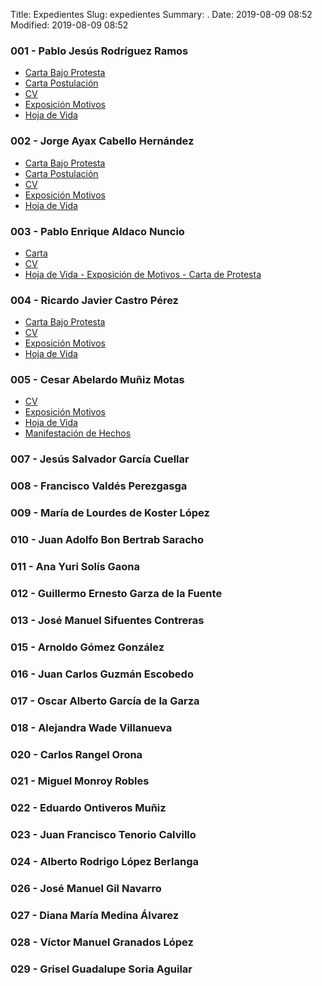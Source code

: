 Title: Expedientes
Slug: expedientes
Summary: .
Date: 2019-08-09 08:52
Modified: 2019-08-09 08:52


### 001 - Pablo Jesús Rodríguez Ramos

* [Carta Bajo Protesta](001-pablo-jesus-rodriguez-ramos/carta-bajo-protesta-pablo-jesus-rodriguez-ramos.pdf)
* [Carta Postulación](001-pablo-jesus-rodriguez-ramos/carta-postulacion-pablo-jesus-rodriguez-ramos.pdf)
* [CV](001-pablo-jesus-rodriguez-ramos/cv-pablo-jesus-rodriguez-ramos.pdf)
* [Exposición Motivos](001-pablo-jesus-rodriguez-ramos/exposicion-motivos-pablo-jesus-rodriguez-ramos.pdf)
* [Hoja de Vida](001-pablo-jesus-rodriguez-ramos/hoja-de-vida-pablo-jesus-rodriguez-ramos.pdf)

### 002 - Jorge Ayax Cabello Hernández

* [Carta Bajo Protesta](002-jorge-ayax-cabello-hernandez/carta-bajo-protesta-de-decir-verdad-jorge-ayax-cabello-hernandez.pdf)
* [Carta Postulación](002-jorge-ayax-cabello-hernandez/carta-de-postulacion-jorge-ayax-cabello-hernandez.pdf)
* [CV](002-jorge-ayax-cabello-hernandez/cv-jorge-ayax-cabello-hernandez.pdf)
* [Exposición Motivos](002-jorge-ayax-cabello-hernandez/carta-de-motivos-jorge-ayax-cabello-hernandez.pdf)
* [Hoja de Vida](002-jorge-ayax-cabello-hernandez/hoja-de-vida-jorge-ayax-cabello-hernandez.pdf)

### 003 - Pablo Enrique Aldaco Nuncio

* [Carta](003-pablo-enrique-aldaco-nuncio/carta-pablo-enrique-aldaco-nuncio.pdf)
* [CV](003-pablo-enrique-aldaco-nuncio/cv-pablo-enrique-aldaco-nuncio.pdf)
* [Hoja de Vida - Exposición de Motivos - Carta de Protesta](003-pablo-enrique-aldaco-nuncio/hoja-de-vida-exposicion-de-motivos-carta-de-protesta-pablo-enrique-aldaco-nuncio.pdf)

### 004 - Ricardo Javier Castro Pérez

* [Carta Bajo Protesta](004-ricardo-javier-castro-perez/carta-bajo-protesta-de-decir-verdad-ricardo-javier-castro-perez.pdf)
* [CV](004-ricardo-javier-castro-perez/cv-ricardo-javier-castro-perez.pdf)
* [Exposición Motivos](004-ricardo-javier-castro-perez/exposicion-de-motivos-ricardo-javier-castro-perez.pdf)
* [Hoja de Vida](004-ricardo-javier-castro-perez/hoja-de-vida-ricardo-javier-castro-perez.pdf)

### 005 - Cesar Abelardo Muñiz Motas

* [CV](005-cesar-abelardo-muniz-motas/cv-cesar-abelardo-muniz-motas.pdf)
* [Exposición Motivos](005-cesar-abelardo-muniz-motas/exposicion-de-motivos-cesar-abelardo-muniz-motas.pdf)
* [Hoja de Vida](005-cesar-abelardo-muniz-motas/hoja-de-vida-cesar-abelardo-muniz-motas.pdf)
* [Manifestación de Hechos](005-cesar-abelardo-muniz-motas/manifestacion-de-hechos-cesar-abelardo-muniz-motas.pdf)

### 007 - Jesús Salvador García Cuellar

### 008 - Francisco Valdés Perezgasga

### 009 - María de Lourdes de Koster López

### 010 - Juan Adolfo Bon Bertrab Saracho

### 011 - Ana Yuri Solís Gaona

### 012 - Guillermo Ernesto Garza de la Fuente

### 013 - José Manuel Sifuentes Contreras

### 015 - Arnoldo Gómez González

### 016 - Juan Carlos Guzmán Escobedo

### 017 - Oscar Alberto García de la Garza

### 018 - Alejandra Wade Villanueva

### 020 - Carlos Rangel Orona

### 021 - Miguel Monroy Robles

### 022 - Eduardo Ontiveros Muñiz

### 023 - Juan Francisco Tenorio Calvillo

### 024 - Alberto Rodrigo López Berlanga

### 026 - José Manuel Gil Navarro

### 027 - Diana María Medina Álvarez

### 028 - Víctor Manuel Granados López

### 029 - Grisel Guadalupe Soria Aguilar
